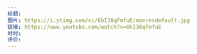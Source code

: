 ```yaml
---
标题: 
图片: https://i.ytimg.com/vi/6hI38qFmfuE/maxresdefault.jpg
链接: https://www.youtube.com/watch?v=6hI38qFmfuE
时时: 
评价:
---
```


